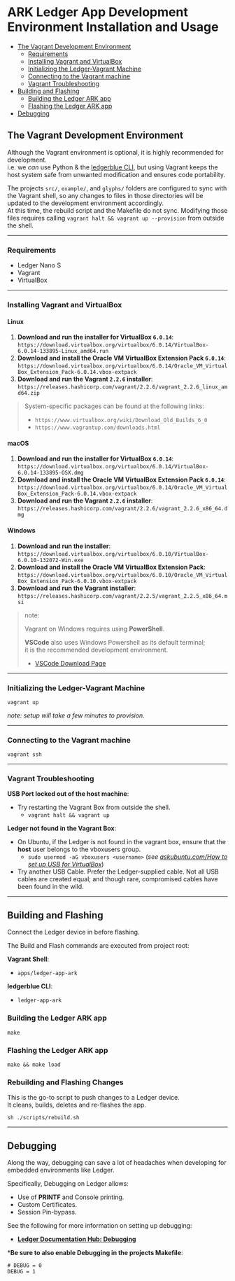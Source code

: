 
# ARK Ledger App Development Environment Installation and Usage

<!--ts-->
* [The Vagrant Development Environment](#the-ledger-vagrant-environment)
  * [Requirements](#requirements)
  * [Installing Vagrant and VirtualBox](#installing-vagrant-and-virtualbox)
  * [Initializing the Ledger-Vagrant Machine](#initializing-the-ledger-vagrant-machine)
  * [Connecting to the Vagrant machine](#connecting-to-the-vagrant-machine)
  * [Vagrant Troubleshooting](#vagrant-troubleshooting)
* [Building and Flashing](#building-and-flashing)
  * [Building the Ledger ARK app](#building-the-ledger-ark-app)
  * [Flashing the Ledger ARK app](#flashing-the-ledger-ark-app)
* [Debugging](#debugging)

<!--te-->
## The Vagrant Development Environment

Although the Vagrant environment is optional, it is highly recommended for development.  
i.e. we _can_ use Python & the [ledgerblue CLI](https://github.com/LedgerHQ/blue-loader-python), but using Vagrant keeps the host system safe from unwanted modification and ensures code portability.

The projects `src/`, `example/`, and `glyphs/` folders are configured to sync with the Vagrant shell, so any changes to files in those directories will be updated to the development environment accordingly.  
At this time, the rebuild script and the Makefile do not sync. Modifying those files requires calling `vagrant halt && vagrant up --provision` from outside the shell.

---

### Requirements

* Ledger Nano S
* Vagrant
* VirtualBox

---

### Installing Vagrant and VirtualBox

#### Linux

1) **Download and run the installer for VirtualBox `6.0.14`**:  
  `https://download.virtualbox.org/virtualbox/6.0.14/VirtualBox-6.0.14-133895-Linux_amd64.run`
2) **Download and install the Oracle VM VirtualBox Extension Pack `6.0.14`**:  
  `https://download.virtualbox.org/virtualbox/6.0.14/Oracle_VM_VirtualBox_Extension_Pack-6.0.14.vbox-extpack`
3) **Download and run the Vagrant `2.2.6` installer**:  
  `https://releases.hashicorp.com/vagrant/2.2.6/vagrant_2.2.6_linux_amd64.zip`

>System-specific packages can be found at the following links:
>
> * `https://www.virtualbox.org/wiki/Download_Old_Builds_6_0`
> * `https://www.vagrantup.com/downloads.html`

<!-- At this time, the most recent version of virtualbox (6.1.2) is incompatible with vagrant.
The manual package installation steps outlined above are tested as working.
```shell
sudo apt install virtualbox
sudo apt install vagrant
``` -->

#### macOS

1) **Download and run the installer for VirtualBox `6.0.14`**:  
  `https://download.virtualbox.org/virtualbox/6.0.14/VirtualBox-6.0.14-133895-OSX.dmg`
2) **Download and install the Oracle VM VirtualBox Extension Pack `6.0.14`**:  
  `https://download.virtualbox.org/virtualbox/6.0.14/Oracle_VM_VirtualBox_Extension_Pack-6.0.14.vbox-extpack`
3) **Download and run the Vagrant `2.2.6` installer**:  
  `https://releases.hashicorp.com/vagrant/2.2.6/vagrant_2.2.6_x86_64.dmg`

<!-- At this time, the most recent version of virtualbox (6.1.2) is incompatible with vagrant.
The manual package installation steps outlined above are tested as working.
```shell
brew cask install virtualbox
brew cask install vagrant
``` -->

#### Windows

1) **Download and run the installer**:  
  `https://download.virtualbox.org/virtualbox/6.0.10/VirtualBox-6.0.10-132072-Win.exe`
2) **Download and install the Oracle VM VirtualBox Extension Pack**:  
  `https://download.virtualbox.org/virtualbox/6.0.10/Oracle_VM_VirtualBox_Extension_Pack-6.0.10.vbox-extpack`
3) **Download and run the Vagrant installer**:  
  `https://releases.hashicorp.com/vagrant/2.2.5/vagrant_2.2.5_x86_64.msi`

>note:
>
>Vagrant on Windows requires using **PowerShell**.
>
>**VSCode** also uses Windows Powershell as its default terminal;  
>it is the recommended development environment.
> - [VSCode Download Page](https://code.visualstudio.com/download)

---

### Initializing the Ledger-Vagrant Machine

```shell
vagrant up
```

_note: setup will take a few minutes to provision._

---

### Connecting to the Vagrant machine

```shell
vagrant ssh
```

---

### Vagrant Troubleshooting

**USB Port locked out of the host machine**:

* Try restarting the Vagrant Box from outside the shell.
  * `vagrant halt && vagrant up`

**Ledger not found in the Vagrant Box**:

* On Ubuntu, if the Ledger is not found in the vagrant box, ensure that the **host** user belongs to the vboxusers group.
  * `sudo usermod -aG vboxusers <username>`
    (_see [askubuntu.com/How to set up USB for VirtualBox](https://askubuntu.com/questions/25596/how-to-set-up-usb-for-virtualbox/25600#25600)_)
* Try another USB Cable. Prefer the Ledger-supplied cable.
    Not all USB cables are created equal; and though rare, compromised cables have been found in the wild.

---

## Building and Flashing

Connect the Ledger device in before flashing.

The Build and Flash commands are executed from project root:

**Vagrant Shell**:

* `apps/ledger-app-ark`

**ledgerblue CLI**:

* `ledger-app-ark`

### Building the Ledger ARK app

```shell
make
```

### Flashing the Ledger ARK app

```shell
make && make load
```

### Rebuilding and Flashing Changes

This is the go-to script to push changes to a Ledger device.  
It cleans, builds, deletes and re-flashes the app.

```shell
sh ./scripts/rebuild.sh
```

---

## Debugging

Along the way, debugging can save a lot of headaches when developing for embedded environments like Ledger.

Specifically, Debugging on Ledger allows:

* Use of **PRINTF** and Console printing.
* Custom Certificates.
* Session Pin-bypass.

See the following for more information on setting up debugging:

* [**Ledger Documentation Hub: Debugging**](https://ledger.readthedocs.io/en/latest/userspace/debugging.html)

***Be sure to also enable Debugging in the projects Makefile**:

```make
# DEBUG = 0
DEBUG = 1
```
